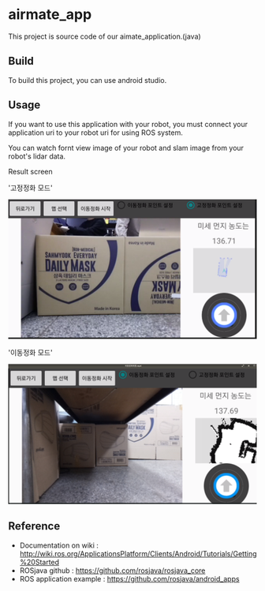 # airmate_app

This project is source code of our aimate_application.(java)

## Build

To build this project, you can use android studio. 


## Usage

 If you want to use this application with your robot, you must connect your application uri to your robot uri for using ROS system.

 You can watch fornt view image of your robot and slam image from your robot's lidar data.


Result screen

'고정정화 모드'

![airmate_app](../readme_images/purify2.png "purify2")

'이동정화 모드'

![airmate_app](../readme_images/purify1.png "purify1")

## Reference

- Documentation on wiki : http://wiki.ros.org/ApplicationsPlatform/Clients/Android/Tutorials/Getting%20Started 
- ROSjava github : https://github.com/rosjava/rosjava_core 
- ROS application example : https://github.com/rosjava/android_apps 
